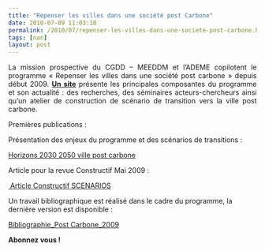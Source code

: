 ```yaml
---
title: "Repenser les villes dans une société post Carbone"
date: 2010-07-09 11:03:18
permalink: /2010/07/repenser-les-villes-dans-une-societe-post-carbone.html
tags: [nan]
layout: post
---
```


<p style="text-align: justify">La mission prospective du CGDD – MEEDDM et l’ADEME copilotent le programme « Repenser les villes dans une société post carbone » depuis début 2009. <strong><a href="http://ville-post-carbone.typepad.com/blog/articles-publications.html" target="_blank">Un site</a></strong> présente les principales composantes du programme et son actualité : des recherches, des séminaires acteurs-chercheurs ainsi qu’un atelier de construction de scénario de transition vers la ville post carbone. </p> <p style="text-align: justify">Premières publications :</p> <p><span class="asset asset-generic at-xid-6a0120a7d76400970b0120a8864530970b">Présentation des enjeux du programme et des scénarios de transitions :</span></p> <p><span class="asset asset-generic at-xid-6a0120a7d76400970b0120a8864530970b"><a href="https://gabrielplassat.github.io/transportsdufutur/wp-content/uploads/sites/6/files/horizons-2030-2050-ville-post-carbone.pdf">Horizons 2030 2050 ville post carbone</a></span></p> <p><span class="asset asset-generic at-xid-6a0120a7d76400970b0120a8864530970b">Article pour la revue Constructif Mai 2009 :</span></p> <p><span class="asset asset-generic at-xid-6a0120a7d76400970b0120a8864530970b"><span class="asset asset-generic at-xid-6a0120a7d76400970b0120a8864767970b"><a href="https://gabrielplassat.github.io/transportsdufutur/wp-content/uploads/sites/6/files/article-constructif-scenarios.pdf"> Article Constructif SCENARIOS</a></span></span></p> <p><span class="asset asset-generic at-xid-6a0120a7d76400970b0120a8864530970b"><span class="asset asset-generic at-xid-6a0120a7d76400970b0120a8864767970b">Un travail bibliographique est réalisé dans le cadre du programme, la dernière version est disponible :</span></span></p> <p><span class="asset asset-generic at-xid-6a0120a7d76400970b0120a8864530970b"><span class="asset asset-generic at-xid-6a0120a7d76400970b0120a8864767970b"><span class="asset asset-generic at-xid-6a0120a7d76400970b0120a93aa314970b"><span class="asset asset-generic at-xid-6a0120a7d76400970b01310fa1580a970c"><a href="https://gabrielplassat.github.io/transportsdufutur/wp-content/uploads/sites/6/files/bibliographie_post-carbon_2009.pdf">Bibliographie_Post Carbone_2009</a></span></span></span></span></p> <p style="text-align: justify"><strong>Abonnez vous !</strong></p> <h1></h1>
